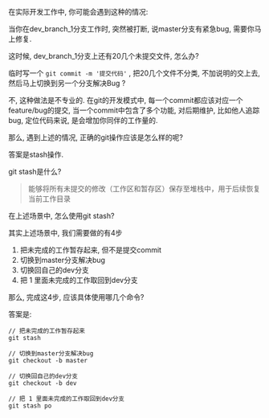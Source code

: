 在实际开发工作中, 你可能会遇到这种的情况:

当你在dev_branch_1分支工作时, 突然被打断, 说master分支有紧急bug, 需要你马上修复.

这时候, dev_branch_1分支上还有20几个未提交文件, 怎么办?

临时写一个 `git commit -m '提交代码'` , 把20几个文件不分类, 不加说明的交上去, 然后马上切换到另一个分支解决Bug ? 

不, 这种做法是不专业的.  在git的开发模式中, 每一个commit都应该对应一个feature/bug的提交, 当一个commit中包含了多个功能, 对后期维护, 比如他人追踪bug, 定位代码来说, 是会增加你同伴的工作量的.

那么, 遇到上述的情况, 正确的git操作应该是怎么样的呢?

答案是stash操作.

git stash是什么? 
> 能够将所有未提交的修改（工作区和暂存区）保存至堆栈中，用于后续恢复当前工作目录
 
在上述场景中, 怎么使用git stash?

其实上述场景中, 我们需要做的有4步

1. 把未完成的工作暂存起来, 但不是提交commit
2. 切换到master分支解决bug
3. 切换回自己的dev分支
4. 把 1 里面未完成的工作取回到dev分支

那么, 完成这4步, 应该具体使用哪几个命令?

答案是:

```
// 把未完成的工作暂存起来
git stash 

// 切换到master分支解决bug
git checkout -b master

// 切换回自己的dev分支
git checkout -b dev

// 把 1 里面未完成的工作取回到dev分支
git stash po
```
